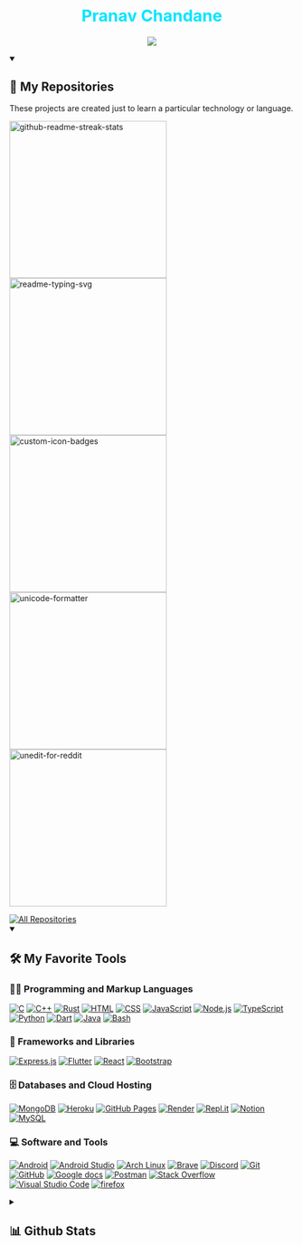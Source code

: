 <p align="center">
    <h1 color="#00e5ff" style="color:#00e5ff;font-size:1.8rem" align="center">Pranav Chandane</h1>
</p>

<p align="center">
  <!-- Typing SVG by DenverCoder1 - https://github.com/DenverCoder1/readme-typing-svg -->
  <a href="#">
    <img src="https://readme-typing-svg.demolab.com/?lines=I'm%20An%20Information%20Technology%20Student;Always%20learning%20new%20things&font=Fira%20Code&center=true&width=480&height=35&color=00e5ff&vCenter=true&pause=1000&size=20" /></a>
</p>

<details open> 
  <summary> <h2>📘 My Repositories</h2> </summary>
    <p>These projects are created just to learn a particular technology or language.</p>

  <!-- Repo info cards - https://github.com/anuraghazra/github-readme-stats -->
  <!-- Small repo cards (fork) - https://github.com/DenverCoder1/github-readme-stats -->
  <p align="left">
    <a href="https://github.com/Pranavhc/wrestling_competition_rust_program"><img width="278" src="https://denvercoder1-github-readme-stats.vercel.app/api/pin/?username=Pranavhc&repo=wrestling_competition_rust&theme=radical&bg_color=1F222E&title_color=00e5ff&hide_border=true&icon_color=F8D866&show_icons=true" alt="github-readme-streak-stats"></a>
    <!--  -->
    <a href="https://github.com/Pranavhc/stickynotes.github.io"><img width="278" src="https://denvercoder1-github-readme-stats.vercel.app/api/pin/?username=Pranavhc&repo=stickynotes.github.io&theme=react&bg_color=1F222E&title_color=00e5ff&hide_border=true&icon_color=F8D866&show_icons=true" alt="readme-typing-svg"></a>
    <!--  -->
    <a href="https://github.com/Pranavhc/guessing_game"><img width="278" src="https://denvercoder1-github-readme-stats.vercel.app/api/pin?username=Pranavhc&repo=guessing_game&theme=react&bg_color=1F222E&title_color=00e5ff&hide_border=true&icon_color=F8D866&show_icons=true" alt="custom-icon-badges"></a>
    <!--  -->
    <a href="https://github.com/Pranavhc/Jobs-Api"><img width="278" src="https://denvercoder1-github-readme-stats.vercel.app/api/pin/?username=Pranavhc&repo=Jobs-Api&theme=react&bg_color=1F222E&title_color=00e5ff&hide_border=true&icon_color=F8D866&show_icons=true" alt="unicode-formatter"></a>
    <a href="https://github.com/Pranavhc/Task-Buddy"><img width="278" src="https://denvercoder1-github-readme-stats.vercel.app/api/pin/?username=Pranavhc&repo=Task-Buddy&theme=react&bg_color=1F222E&title_color=00e5ff&hide_border=true&icon_color=F8D866&show_icons=true" alt="unedit-for-reddit"></a>
  
  </p>
  <a href="https://github.com/Pranavhc?tab=repositories&sort=stargazers"><img alt="All Repositories" title="All Repositories" src="https://custom-icon-badges.demolab.com/badge/-Click%20Here%20For%20All%20My%20Repos-161B22?style=for-the-badge&logoColor=aqua&logo=repo"/></a>
</details>


<details open> 
  <summary><h2>🛠️ My Favorite Tools</h2>
  </summary>
  <!-- Some badges are from https://github.com/Ileriayo/markdown-badges -->

  <h3>👨‍💻 Programming and Markup Languages</h3>
  <p>
      <a href="#"><img alt="C" src="https://custom-icon-badges.demolab.com/badge/C-121011.svg?logo=c-in-hexagon&logoColor=blue"></a>
      <!--  -->
      <a href="#"><img alt="C++" src="https://custom-icon-badges.demolab.com/badge/C++-121011.svg?logo=cpp2&logoColor=blue"></a>
      <!--  -->
      <a href="#"><img alt="Rust" src="https://custom-icon-badges.demolab.com/badge/Rust-121011.svg?logo=rust&logoColor=red"></a>
      <!--  -->
      <a href="#"><img alt="HTML" src="https://img.shields.io/badge/HTML-121011.svg?logo=html5&logoColor=red"></a>
      <!--  -->
      <a href="#"><img alt="CSS" src="https://img.shields.io/badge/CSS-121011.svg?logo=css3&logoColor=blue"></a>
      <!--  -->
      <a href="#"><img alt="JavaScript" src="https://img.shields.io/badge/JavaScript-121011.svg?logo=javascript&logoColor=yellow"></a>
      <!--  -->
      <a href="#"><img alt="Node.js" src="https://img.shields.io/badge/Node.js-121011.svg?logo=node.js&logoColor=green"></a>
      <!--  -->
      <a href="#"><img alt="TypeScript" src="https://img.shields.io/badge/TypeScript-121011.svg?logo=typescript&logoColor=blue"></a>
      <!--  -->
      <a href="#"><img alt="Python" src="https://img.shields.io/badge/Python-121011.svg?logo=python&logoColor=white"></a>
      <!--  -->
      <a href="#"><img alt="Dart" src="https://img.shields.io/badge/Dart-121011.svg?logo=dart&logoColor=blue"></a>
      <!--  -->
      <a href="#"><img alt="Java" src="https://custom-icon-badges.demolab.com/badge/Java-121011.svg?logo=java&logoColor=red"></a>
      <!--  -->
      <a href="#"><img alt="Bash" src="https://img.shields.io/badge/Bash-121011.svg?logo=gnu-bash&logoColor=white"></a>
  </p>

  <h3>🧰 Frameworks and Libraries</h3>
  <p>
      <a href="#"><img alt="Express.js" src="https://img.shields.io/badge/Express.js-121011.svg?logo=express&logoColor=white"></a>
      <!--  -->
      <a href="#"><img alt="Flutter" src="https://img.shields.io/badge/Flutter-121011.svg?logo=Flutter&logoColor=%2361DAFB"></a>
      <!--  -->
      <a href="#"><img alt="React" src="https://img.shields.io/badge/React-121011.svg?logo=react&logoColor=%2361DAFB"></a>
      <!--  -->
      <a href="#"><img alt="Bootstrap" src="https://img.shields.io/badge/Bootstrap-121011.svg?logo=bootstrap&logoColor=default"></a>
  </p>

  <h3>🗄️ Databases and Cloud Hosting</h3>
  <p>
      <!--  -->
      <a href="#"><img alt="MongoDB" src ="https://img.shields.io/badge/MongoDB-121011.svg?logo=mongodb&logoColor=green"></a>
      <a href="#"><img alt="Heroku" src="https://img.shields.io/badge/Heroku-121011.svg?logo=heroku&logoColor=violet"></a>
      <!--  -->
      <a href="#"><img alt="GitHub Pages" src="https://img.shields.io/badge/GitHub%20Pages-121011.svg?logo=github&logoColor=white"></a>
      <!--  -->
      <a href="#"><img alt="Render" src="https://img.shields.io/badge/Render-121011.svg?logo=render&logoColor=white"></a>
      <!--  -->
      <a href="#"><img alt="Repl.it" src="https://img.shields.io/badge/Repl.it-121011.svg?logo=Replit&logoColor=orange"></a>
      <!--  -->
      <a href="#"><img alt="Notion" src="https://img.shields.io/badge/Notion-121011.svg?logo=notion&logoColor=white"></a>
      <!--  -->
      <a href="#"><img alt="MySQL" src="https://img.shields.io/badge/MySQL-121011.svg?logo=mysql&logoColor=blue"></a>
  </p>

  <h3>💻 Software and Tools</h3>
  <p>
      <a href="#"><img alt="Android" src="https://img.shields.io/badge/Android-121011?logo=android&logoColor=green"></a>
      <!--  -->
      <a href="#"><img alt="Android Studio" src="https://img.shields.io/badge/Android%20Studio-121011.svg?logo=android-studio&logoColor=blue"></a>
      <!--  -->
      <a href="#"><img alt="Arch Linux" src="https://img.shields.io/badge/Arch%20Linux-121011.svg?logo=arch-linux&logoColor=blue"></a>
      <!--  -->
      <a href="#"><img alt="Brave" src="https://img.shields.io/badge/-Brave-121011?logo=brave&logoColor=orange"></a>
      <!--  -->
      <a href="#"><img alt="Discord" src="https://img.shields.io/badge/-Discord-121011.svg?logo=discord&logoColor=light-blue"></a>
      <!--  -->
      <a href="#"><img alt="Git" src="https://img.shields.io/badge/Git-121011.svg?logo=git&logoColor=red"></a>
      <!--  -->
      <a href="#"><img alt="GitHub" src="https://img.shields.io/badge/GitHub-121011.svg?logo=github&logoColor=white"></a>
      <!--  -->
      <a href="#"><img alt="Google docs" src="https://img.shields.io/badge/Docs-121011.svg?logo=google%20sheets&logoColor=blue"></a>
      <!--  -->
      <a href="#"><img alt="Postman" src="https://img.shields.io/badge/Postman-121011?logo=postman&logoColor=orange"></a>
      <!--  -->
      <a href="#"><img alt="Stack Overflow" src="https://img.shields.io/badge/-Stack%20Overflow-121011?logo=stack-overflow&logoColor=orange"></a>
      <!--  -->
      <a href="#"><img alt="Visual Studio Code" src="https://img.shields.io/badge/Visual%20Studio%20Code-121011.svg?logo=visual-studio-code&logoColor=blue"></a>
      <!--  -->
      <a href="#"><img alt="firefox" src="https://img.shields.io/badge/Firefox-121011.svg?logo=firefox&logoColor=orange"></a>
  </p>
</details>

<details> 
  <summary><h2>📊 Github Stats</h2></summary>

  <a href="#">
    <img alt="Pranavhc's Activity Graph" src="https://activity-graph.herokuapp.com/graph/?username=Pranavhc&bg_color=1F222E&color=00C3DD&line=F85D7F&point=FFFFFF&hide_border=true" height="220"/>
  </a>
  </br>
  </br>
  <a href="#">
    <img title="🔥 Get streak stats for your profile at git.io/streak-stats" alt="DenverCoder1's streak" src="https://streak-stats.demolab.com/?user=Pranavhc&theme=react&background=1F222E&hide_border=true" height="200px"/>
  </a>
  </br>
  </br>
  <a href="#">
    <img alt="Pranavhc's Github Stats" src="https://denvercoder1-github-readme-stats.vercel.app/api/?username=Pranavhc&show_icons=true&include_all_commits=true&count_private=true&theme=react&hide_border=true&bg_color=1F222E&title_color=00C3DD&icon_color=00C3DD" height="190px"/>
  </a>
  </br>
  </br>
  <a href="#">
    <img alt="Pranavhc's Top Languages" src="https://github-readme-stats.vercel.app/api/top-langs/?username=Pranavhc&langs_count=8&layout=compact&theme=react&hide_border=true&bg_color=1F222E&title_color=00C3DD&icon_color=00C3DD&hide=Jupyter%20Notebook" height="220px">
  </a>

</details>